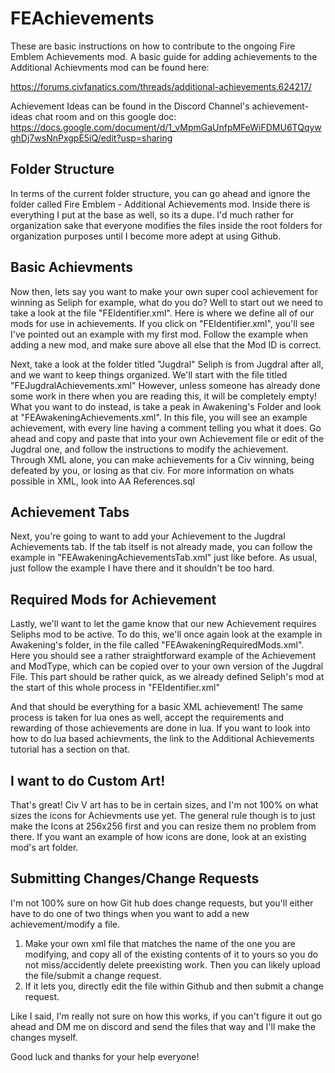 # FEAchievements
These are basic instructions on how to contribute to the ongoing Fire Emblem Achievements mod. A basic guide for adding achievements to the Additional Achievments mod can be found here:

https://forums.civfanatics.com/threads/additional-achievements.624217/

Achievement Ideas can be found in the Discord Channel's achievement-ideas chat room and on this google doc: https://docs.google.com/document/d/1_vMpmGaUnfpMFeWiFDMU6TQqywghDj7wsNnPxgpE5iQ/edit?usp=sharing

## Folder Structure

In terms of the current folder structure, you can go ahead and ignore the folder called Fire Emblem - Additional Achievements mod. Inside there is everything I put at the base as well, so its a dupe. I'd much rather for organization sake that everyone modifies the files inside the root folders for organization purposes until I become more adept at using Github.

## Basic Achievments

Now then, lets say you want to make your own super cool achievement for winning as Seliph for example, what do you do? Well to start out we need to take a look at the file "FEIdentifier.xml". Here is where we define all of our mods for use in achievements. If you click on "FEIdentifier.xml", you'll see I've pointed out an example with my first mod. Follow the example when adding a new mod, and make sure above all else that the Mod ID is correct.

Next, take a look at the folder titled "Jugdral" Seliph is from Jugdral after all, and we want to keep things organized. We'll start with the file titled "FEJugdralAchievements.xml" However, unless someone has already done some work in there when you are reading this, it will be completely empty! What you want to do instead, is take a peak in Awakening's Folder and look at "FEAwakeningAchievements.xml". In this file, you will see an example achievement, with every line having a comment telling you what it does. Go ahead and copy and paste that into your own Achievement file or edit of the Jugdral one, and follow the instructions to modify the achievement. Through XML alone, you can make achievements for a Civ winning, being defeated by you, or losing as that civ. For more information on whats possible in XML, look into AA References.sql

## Achievement Tabs
Next, you're going to want to add your Achievement to the Jugdral Achievements tab. If the tab itself is not already made, you can follow the example in "FEAwakeningAchievementsTab.xml" just like before. As usual, just follow the example I have there and it shouldn't be too hard.

## Required Mods for Achievement
Lastly, we'll want to let the game know that our new Achievement requires Seliphs mod to be active. To do this, we'll once again look at the example in Awakening's folder, in the file called "FEAwakeningRequiredMods.xml". Here you should see a rather straightforward example of the Achievement and ModType, which can be copied over to your own version of the Jugdral File. This part should be rather quick, as we already defined Seliph's mod at the start of this whole process in "FEIdentifier.xml"

And that should be everything for a basic XML achievement! The same process is taken for lua ones as well, accept the requirements and rewarding of those achievements are done in lua. If you want to look into how to do lua based achievments, the link to the Additional Achievements tutorial has a section on that.

## I want to do Custom Art!
That's great! Civ V art has to be in certain sizes, and I'm not 100% on what sizes the icons for Achievments use yet. The general rule though is to just make the Icons at 256x256 first and you can resize them no problem from there. If you want an example of how icons are done, look at an existing mod's art folder.

## Submitting Changes/Change Requests
I'm not 100% sure on how Git hub does change requests, but you'll either have to do one of two things when you want to add a new achievement/modify a file. 
1. Make your own xml file that matches the name of the one you are modifying, and copy all of the existing contents of it to yours so you do not miss/accidently delete preexisting work. Then you can likely upload the file/submit a change request.
2. If it lets you, directly edit the file within Github and then submit a change request.

Like I said, I'm really not sure on how this works, if you can't figure it out go ahead and DM me on discord and send the files that way and I'll make the changes myself.

Good luck and thanks for your help everyone!
